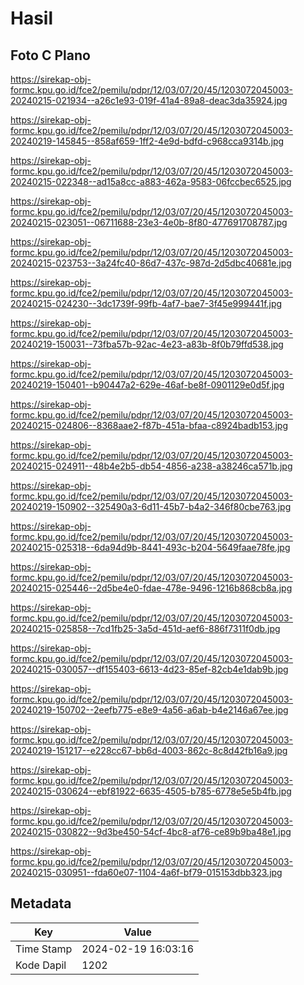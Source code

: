 # Hasil

## Foto C Plano

https://sirekap-obj-formc.kpu.go.id/fce2/pemilu/pdpr/12/03/07/20/45/1203072045003-20240215-021934--a26c1e93-019f-41a4-89a8-deac3da35924.jpg

https://sirekap-obj-formc.kpu.go.id/fce2/pemilu/pdpr/12/03/07/20/45/1203072045003-20240219-145845--858af659-1ff2-4e9d-bdfd-c968cca9314b.jpg

https://sirekap-obj-formc.kpu.go.id/fce2/pemilu/pdpr/12/03/07/20/45/1203072045003-20240215-022348--ad15a8cc-a883-462a-9583-06fccbec6525.jpg

https://sirekap-obj-formc.kpu.go.id/fce2/pemilu/pdpr/12/03/07/20/45/1203072045003-20240215-023051--06711688-23e3-4e0b-8f80-477691708787.jpg

https://sirekap-obj-formc.kpu.go.id/fce2/pemilu/pdpr/12/03/07/20/45/1203072045003-20240215-023753--3a24fc40-86d7-437c-987d-2d5dbc40681e.jpg

https://sirekap-obj-formc.kpu.go.id/fce2/pemilu/pdpr/12/03/07/20/45/1203072045003-20240215-024230--3dc1739f-99fb-4af7-bae7-3f45e999441f.jpg

https://sirekap-obj-formc.kpu.go.id/fce2/pemilu/pdpr/12/03/07/20/45/1203072045003-20240219-150031--73fba57b-92ac-4e23-a83b-8f0b79ffd538.jpg

https://sirekap-obj-formc.kpu.go.id/fce2/pemilu/pdpr/12/03/07/20/45/1203072045003-20240219-150401--b90447a2-629e-46af-be8f-0901129e0d5f.jpg

https://sirekap-obj-formc.kpu.go.id/fce2/pemilu/pdpr/12/03/07/20/45/1203072045003-20240215-024806--8368aae2-f87b-451a-bfaa-c8924badb153.jpg

https://sirekap-obj-formc.kpu.go.id/fce2/pemilu/pdpr/12/03/07/20/45/1203072045003-20240215-024911--48b4e2b5-db54-4856-a238-a38246ca571b.jpg

https://sirekap-obj-formc.kpu.go.id/fce2/pemilu/pdpr/12/03/07/20/45/1203072045003-20240219-150902--325490a3-6d11-45b7-b4a2-346f80cbe763.jpg

https://sirekap-obj-formc.kpu.go.id/fce2/pemilu/pdpr/12/03/07/20/45/1203072045003-20240215-025318--6da94d9b-8441-493c-b204-5649faae78fe.jpg

https://sirekap-obj-formc.kpu.go.id/fce2/pemilu/pdpr/12/03/07/20/45/1203072045003-20240215-025446--2d5be4e0-fdae-478e-9496-1216b868cb8a.jpg

https://sirekap-obj-formc.kpu.go.id/fce2/pemilu/pdpr/12/03/07/20/45/1203072045003-20240215-025858--7cd1fb25-3a5d-451d-aef6-886f7311f0db.jpg

https://sirekap-obj-formc.kpu.go.id/fce2/pemilu/pdpr/12/03/07/20/45/1203072045003-20240215-030057--df155403-6613-4d23-85ef-82cb4e1dab9b.jpg

https://sirekap-obj-formc.kpu.go.id/fce2/pemilu/pdpr/12/03/07/20/45/1203072045003-20240219-150702--2eefb775-e8e9-4a56-a6ab-b4e2146a67ee.jpg

https://sirekap-obj-formc.kpu.go.id/fce2/pemilu/pdpr/12/03/07/20/45/1203072045003-20240219-151217--e228cc67-bb6d-4003-862c-8c8d42fb16a9.jpg

https://sirekap-obj-formc.kpu.go.id/fce2/pemilu/pdpr/12/03/07/20/45/1203072045003-20240215-030624--ebf81922-6635-4505-b785-6778e5e5b4fb.jpg

https://sirekap-obj-formc.kpu.go.id/fce2/pemilu/pdpr/12/03/07/20/45/1203072045003-20240215-030822--9d3be450-54cf-4bc8-af76-ce89b9ba48e1.jpg

https://sirekap-obj-formc.kpu.go.id/fce2/pemilu/pdpr/12/03/07/20/45/1203072045003-20240215-030951--fda60e07-1104-4a6f-bf79-015153dbb323.jpg


## Metadata

| Key        | Value               |
| ---------- | ------------------- |
| Time Stamp | 2024-02-19 16:03:16 |
| Kode Dapil | 1202                |



